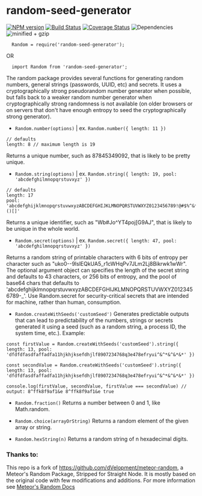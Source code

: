 # random-seed-generator
[![NPM version](https://img.shields.io/npm/v/random-seed-generator.svg?style=flat-square)](https://npmjs.org/package/random-seed-generator)
[![Build Status](https://img.shields.io/travis/ecerroni/random-seed-generator/master.svg?style=flat-square)](https://travis-ci.org/ecerroni/random-seed-generator) [![Coverage Status](https://img.shields.io/codecov/c/github/ecerroni/random-seed-generator/master.svg?style=flat-square)](https://codecov.io/gh/ecerroni/random-seed-generator/branch/master)
![Dependencies](https://img.shields.io/librariesio/dependents/npm/random-seed-generator.svg)
![minified + gzip](https://img.shields.io/bundlephobia/minzip/random-seed-generator.svg)



```
  Random = require('random-seed-generator');
```

OR

```
  import Random from 'random-seed-generator';
```

The random package provides several functions for generating random numbers, general strings (passwords, UUID, etc) and secrets. It uses a cryptographically strong pseudorandom number generator when possible, but falls back to a weaker random number generator when cryptographically strong randomness is not available (on older browsers or on servers that don't have enough entropy to seed the cryptographically strong generator).

* `Random.number(options)` | ex. `Random.number({ length: 11 })`

```
// defaults
length: 8 // maximum length is 19
```

Returns a unique number, such as 87845349092, that is likely to be pretty unique.


* `Random.string(options)` | ex. `Random.string({ length: 19, pool: 'abcdefghilmnopqrstuvxyz' })`

```
// defaults
length: 17
pool: 'abcdefghijklmnopqrstuvwxyzABCDEFGHIJKLMNOPQRSTUVWXYZ0123456789!@#$%^&*()[]'
```
Returns a unique identifier, such as "Wb#Jo^YT4poj[G9AJ", that is likely to be unique in the whole world.

* `Random.secret(options)` | ex. `Random.secret({ length: 47, pool: 'abcdefghilmnopqrstuvxyz' })`

Returns a random string of printable characters with 6 bits of entropy per character such as "uko0--9lslEQkUA5_r1cWHqPv7JLm2Lj8Bikrwk1wWr". The optional argument object can specifies the length of the secret string and defaults to 43 characters, or 256 bits of entropy, and the pool of base64 chars that defaults to 'abcdefghijklmnopqrstuvwxyzABCDEFGHIJKLMNOPQRSTUVWXYZ0123456789-_'. Use Random.secret for security-critical secrets that are intended for machine, rather than human, consumption.

* `Random.createWithSeeds('customSeed')`
Generates predictable outputs that can lead to predictability of the numbers, strings or secrets generated it using a seed (such as a random string, a process ID, the system time, etc.).
Example:
```
const firstValue = Random.createWithSeeds('customSeed').string({ length: 13, pool: 'dfdfdfasdfaffadfa11hjkhjksefdhjlf8907234768q3e478efryui^&^*&^&*&*' })

const secondValue = Random.createWithSeeds('customSeed').string({ length: 13, pool: 'dfdfdfasdfaffadfa11hjkhjksefdhjlf8907234768q3e478efryui^&^*&^&*&*' })

console.log(firstValue, secondValue, firstValue === secondValue) // output: 8^ffk8f9af1&e 8^ffk8f9af1&e true
```

* `Random.fraction()`
Returns a number between 0 and 1, like Math.random.

* `Random.choice(arrayOrString)`
Returns a random element of the given array or string.

* `Random.hexString(n)`
Returns a random string of n hexadecimal digits.

### Thanks to:
This repo is a fork of https://github.com/dVelopment/meteor-random, a Meteor's Random Package, Stripped for Straight Node. It is mostly based on the original code with few modifications and additions. For more information see [Meteor's Random Docs](http://docs.meteor.com/#/full/random)
